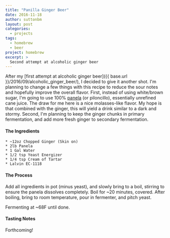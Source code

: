 ```yaml
---
title: "Panilla Ginger Beer"
date: 2016-11-18
author: suttonbm
layout: post
categories:
  - projects
tags:
  - homebrew
  - beer
project: homebrew
excerpt: >
  Second attempt at alcoholic ginger beer
---
```


After my [first attempt at alcoholic ginger beer]({{ base.url }}/2016/09/alcoholic_ginger_beer/), I decided to give it another shot.  I'm planning to change a few things with this recipe to reduce the sour notes and hopefully improve the overall flavor.  First, instead of using white/brown sugar, I'm going to use 100% [panela](https://en.wikipedia.org/wiki/Panela) (or piloncillo), essentially unrefined cane juice.  The draw for me here is a nice molasses-like flavor.  My hope is that combined with the ginger, this will yield a drink similar to a dark and stormy.  Second, I'm planning to keep the ginger chunks in primary fermentation, and add more fresh ginger to secondary fermentation.

#### The Ingredients
	* ~12oz Chopped Ginger (Skin on)
	* 2lb Panela
	* 1 Gal Water
	* 1/2 tsp Yeast Energizer
	* 1/4 tsp Cream of Tartar
	* Lalvin EC-1118

#### The Process

Add all ingredients in pot (minus yeast), and slowly bring to a boil, stirring to ensure the panela dissolves completely.  Boil for ~20 minutes, covered.  After boiling, bring to room temperature, pour in fermenter, and pitch yeast.

Fermenting at ~68F until done.

#### Tasting Notes
Forthcoming!